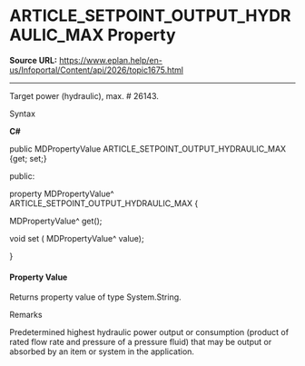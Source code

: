 # ARTICLE_SETPOINT_OUTPUT_HYDRAULIC_MAX Property

**Source URL:** https://www.eplan.help/en-us/Infoportal/Content/api/2026/topic1675.html

---

Target power (hydraulic), max. # 26143.

Syntax

**C#**



public MDPropertyValue ARTICLE_SETPOINT_OUTPUT_HYDRAULIC_MAX {get; set;}

public:

property MDPropertyValue^ ARTICLE_SETPOINT_OUTPUT_HYDRAULIC_MAX {

   MDPropertyValue^ get();

   void set (    MDPropertyValue^ value);

}


#### Property Value

Returns property value of type System.String.

Remarks

Predetermined highest hydraulic power output or consumption (product of rated flow rate and pressure of a pressure fluid) that may be output or absorbed by an item or system in the application.
